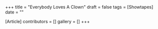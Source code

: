 +++
title = "Everybody Loves A Clown"
draft = false
tags = [Showtapes]
date = ""

[Article]
contributors = []
gallery = []
+++